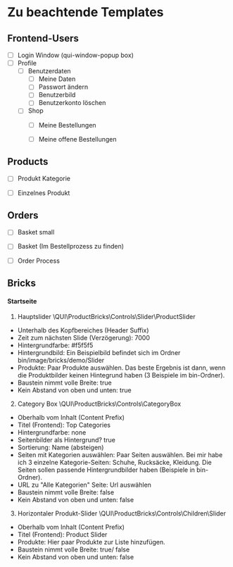 Zu beachtende Templates
======

Frontend-Users
-----

- [ ] Login Window (qui-window-popup box)
- [ ] Profile
    - [ ] Benutzerdaten
        - [ ] Meine Daten
        - [ ] Passwort ändern
        - [ ] Benutzerbild
        - [ ] Benutzerkonto löschen
    - [ ] Shop
        - [ ] Meine Bestellungen
        - [ ] Meine offene Bestellungen


Products
------

- [ ] Produkt Kategorie
- [ ] Einzelnes Produkt


Orders
------

- [ ] Basket small
- [ ] Basket (Im Bestellprozess zu finden)
- [ ] Order Process


Bricks
-------

#### Startseite

1. Hauptslider \QUI\ProductBricks\Controls\Slider\ProductSlider
  - Unterhalb des Kopfbereiches (Header Suffix)
  - Zeit zum nächsten Slide (Verzögerung): 7000
  - Hintergrundfarbe: #f5f5f5
  - Hintergrundbild: Ein Beispielbild befindet sich im Ordner bin/image/bricks/demo/Slider
  - Produkte: Paar Produkte auswählen. Das beste Ergebnis ist dann, wenn die 
    Produktbilder keinen Hintegrund haben (3 Beispiele im bin-Ordner). 
  - Baustein nimmt volle Breite: true	
  - Kein Abstand von oben und unten: true
  
2. Category Box \QUI\ProductBricks\Controls\CategoryBox
  - Oberhalb vom Inhalt (Content Prefix)
  - Titel (Frontend): Top Categories
  - Hintergrundfarbe: none
  - Seitenbilder als Hintergrund? true
  - Sortierung: Name (absteigen)
  - Seiten mit Kategorien auswählen: Paar Seiten auswählen. 
    Bei mir habe ich 3 einzelne Kategorie-Seiten: Schuhe, Rucksäcke, Kleidung. Die Seiten sollen passende
    Hintergrundbilder haben (Beispiele in bin-Ordner).
  - URL zu "Alle Kategorien" Seite: Url auswählen
  - Baustein nimmt volle Breite: false	
  - Kein Abstand von oben und unten: false

3. Horizontaler Produkt-Slider \QUI\ProductBricks\Controls\Children\Slider
  - Oberhalb vom Inhalt (Content Prefix)
  - Titel (Frontend): Product Slider
  - Produkte: Hier paar Produkte zur Liste hinzufügen.
  - Baustein nimmt volle Breite: true/ false	
  - Kein Abstand von oben und unten: false
  